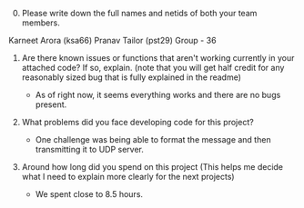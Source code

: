 0. Please write down the full names and netids of both your team members.

Karneet Arora (ksa66)
Pranav Tailor (pst29)
Group - 36

1. Are there known issues or functions that aren't working currently in your
   attached code? If so, explain. (note that you will get half credit for any reasonably sized bug that is fully explained in the readme)
    - As of right now, it seems everything works and there are no bugs present.

2. What problems did you face developing code for this project?
    - One challenge was being able to format the message and then transmitting it to UDP server.

3. Around how long did you spend on this project (This helps me decide what I need to explain more clearly for the next projects)
    - We spent close to 8.5 hours.